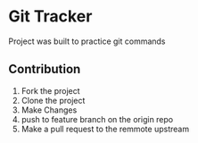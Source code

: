 # Git Tracker

Project was built to practice git commands

## Contribution

1. Fork the project
2. Clone the project
3. Make Changes
4. push to feature branch on  the origin repo
5. Make a pull request to the remmote upstream
